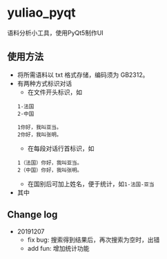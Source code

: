 # yuliao_pyqt

语料分析小工具，使用PyQt5制作UI

## 使用方法

- 将所需语料以 txt 格式存储，编码须为 GB2312。
- 有两种方式标识对话
    - 在文件开头标识，如
    ```
    1-法国
    2-中国
    
    1你好，我叫亚当。
    2你好，我叫张明。
    ```  
    - 在每段对话行首标识，如
    ```
    1（法国）你好，我叫亚当。
    2（中国）你好，我叫张明。
    ```
    - 在国别后可加上姓名，便于统计，如`1-法国-亚当`
- 其中

## Change log

- 20191207
    - fix bug: 搜索得到结果后，再次搜索为空时，出错
    - add fun: 增加统计功能
